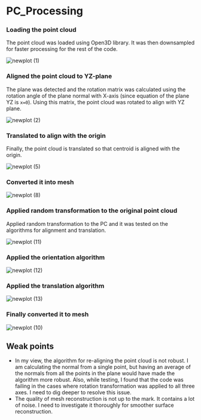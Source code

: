 # PC_Processing

### Loading the point cloud
The point cloud was loaded using Open3D library. It was then downsampled for faster processing for the rest of the code.

![newplot (1)](https://github.com/pjd8296/PC_Processing/assets/61617528/57e10dbd-d3e9-460d-940b-c41a1280d6b0)

### Aligned the point cloud to YZ-plane
The plane was detected and the rotation matrix was calculated using the rotation angle of the plane normal with X-axis (since equation of the plane YZ is `x=0`). Using this matrix, the point cloud was rotated to align with YZ plane. 

![newplot (2)](https://github.com/pjd8296/PC_Processing/assets/61617528/500a7d8a-6c96-43f8-a5c0-520b0bef3a09)

### Translated to align with the origin
Finally, the point cloud is translated so that centroid is aligned with the origin.

![newplot (5)](https://github.com/pjd8296/PC_Processing/assets/61617528/53daedd7-b2d5-4160-8f13-00cf179acd23)

### Converted it into mesh

![newplot (8)](https://github.com/pjd8296/PC_Processing/assets/61617528/76d04f73-0f45-4bd1-9a4a-a02aa055e962)

### Applied random transformation to the original point cloud
Applied random transformation to the PC and it was tested on the algorithms for alignment and translation.

![newplot (11)](https://github.com/pjd8296/PC_Processing/assets/61617528/e462e7d9-8abb-4a36-972c-54bee404e7e4)

### Applied the orientation algorithm

![newplot (12)](https://github.com/pjd8296/PC_Processing/assets/61617528/b4a8127f-7a2b-43dc-a56e-9176c30b2384)

### Applied the translation algorithm

![newplot (13)](https://github.com/pjd8296/PC_Processing/assets/61617528/46997595-4531-4286-9d5a-68ef1533ec29)

### Finally converted it to mesh

![newplot (10)](https://github.com/pjd8296/PC_Processing/assets/61617528/dc187251-0a84-4bc7-8332-2641628dc956)

## Weak points
* In my view, the algorithm for re-aligning the point cloud is not robust. I am calculating the normal from a single point, but having an average of the normals from all the points in the plane would have made the algorithm more robust. Also, while testing, I found that the code was failing in the cases where rotation transformation was applied to all three axes. I need to dig deeper to resolve this issue.
* The quality of mesh reconstruction is not up to the mark. It contains a lot of noise. I need to investigate it thoroughly for smoother surface reconstruction.
